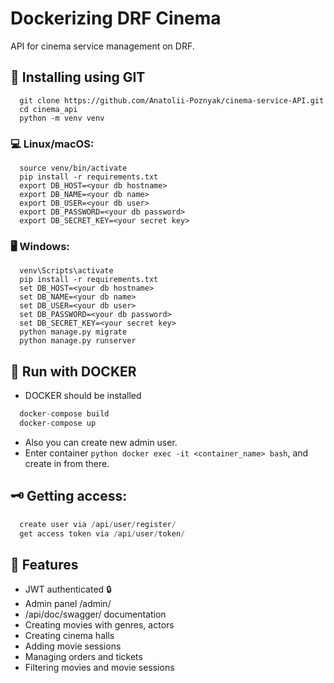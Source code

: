 # Dockerizing DRF Cinema

API for cinema service management on DRF.

## 💾 Installing using GIT
```
  git clone https://github.com/Anatolii-Poznyak/cinema-service-API.git
  cd cinema_api
  python -m venv venv
```

### 💻 Linux/macOS:
```
  source venv/bin/activate
  pip install -r requirements.txt
  export DB_HOST=<your db hostname>
  export DB_NAME=<your db name>
  export DB_USER=<your db user>
  export DB_PASSWORD=<your db password>
  export DB_SECRET_KEY=<your secret key>
```

### 🖥 Windows:
```
  venv\Scripts\activate
  pip install -r requirements.txt
  set DB_HOST=<your db hostname>
  set DB_NAME=<your db name>
  set DB_USER=<your db user>
  set DB_PASSWORD=<your db password>
  set DB_SECRET_KEY=<your secret key>
  python manage.py migrate
  python manage.py runserver
```

## 📀 Run with DOCKER
- DOCKER should be installed

```python
  docker-compose build
  docker-compose up
```

- Also you can create new admin user.
- Enter container ```python docker exec -it <container_name> bash```, and create in from there.


## 🗝 Getting access:
```python
  create user via /api/user/register/
  get access token via /api/user/token/
```

## 🧾 Features
- JWT authenticated 🔒
- Admin panel /admin/
- /api/doc/swagger/ documentation
- Creating movies with genres, actors
- Creating cinema halls
- Adding movie sessions
- Managing orders and tickets
- Filtering movies and movie sessions
